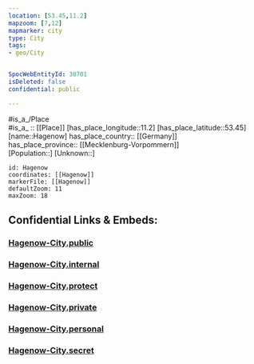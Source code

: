 ```yaml
---
location: [53.45,11.2] 
mapzoom: [7,12] 
mapmarker: city 
type: City
tags:
- geo/City


SpocWebEntityId: 30701
isDeleted: false
confidential: public

---
```

#is_a_/Place  
#is_a_ :: [[Place]] 
[has_place_longitude::11.2] 
[has_place_latitude::53.45] 
[name::Hagenow] 
has_place_country:: [[Germany]]  
has_place_province:: [[Mecklenburg-Vorpommern]]  
[Population::] 
[Unknown::] 


```leaflet
id: Hagenow
coordinates: [[Hagenow]] 
markerFile: [[Hagenow]] 
defaultZoom: 11 
maxZoom: 18
```


## Confidential Links & Embeds: 

### [Hagenow-City.public](/_public/\Earth\Continent\Europe\Europe~Central\Germany\Germany~East\Mecklenburg-Vorpommern\counties~MV\Ludwigslust-Parchim\cities~Parchim\Hagenow\boroughs~HagenowHagenow-City.public.md) 

### [Hagenow-City.internal](/_internal/\Earth\Continent\Europe\Europe~Central\Germany\Germany~East\Mecklenburg-Vorpommern\counties~MV\Ludwigslust-Parchim\cities~Parchim\Hagenow\boroughs~HagenowHagenow-City.internal.md) 

### [Hagenow-City.protect](/_protect/\Earth\Continent\Europe\Europe~Central\Germany\Germany~East\Mecklenburg-Vorpommern\counties~MV\Ludwigslust-Parchim\cities~Parchim\Hagenow\boroughs~HagenowHagenow-City.protect.md) 

### [Hagenow-City.private](/_private/\Earth\Continent\Europe\Europe~Central\Germany\Germany~East\Mecklenburg-Vorpommern\counties~MV\Ludwigslust-Parchim\cities~Parchim\Hagenow\boroughs~HagenowHagenow-City.private.md) 

### [Hagenow-City.personal](/_personal/\Earth\Continent\Europe\Europe~Central\Germany\Germany~East\Mecklenburg-Vorpommern\counties~MV\Ludwigslust-Parchim\cities~Parchim\Hagenow\boroughs~HagenowHagenow-City.personal.md) 

### [Hagenow-City.secret](/_secret/\Earth\Continent\Europe\Europe~Central\Germany\Germany~East\Mecklenburg-Vorpommern\counties~MV\Ludwigslust-Parchim\cities~Parchim\Hagenow\boroughs~HagenowHagenow-City.secret.md)

